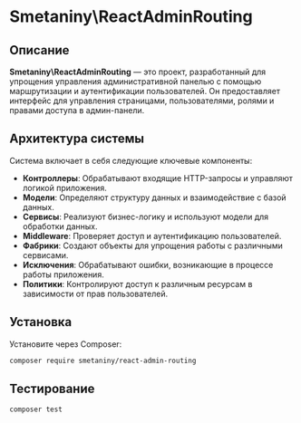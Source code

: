 # Smetaniny\ReactAdminRouting

## Описание

**Smetaniny\ReactAdminRouting** — это проект, разработанный для упрощения управления административной панелью с помощью
маршрутизации и аутентификации пользователей. Он предоставляет интерфейс для управления страницами, пользователями,
ролями и правами доступа в админ-панели.

## Архитектура системы

Система включает в себя следующие ключевые компоненты:

- **Контроллеры**: Обрабатывают входящие HTTP-запросы и управляют логикой приложения.
- **Модели**: Определяют структуру данных и взаимодействие с базой данных.
- **Сервисы**: Реализуют бизнес-логику и используют модели для обработки данных.
- **Middleware**: Проверяет доступ и аутентификацию пользователей.
- **Фабрики**: Создают объекты для упрощения работы с различными сервисами.
- **Исключения**: Обрабатывают ошибки, возникающие в процессе работы приложения.
- **Политики**: Контролируют доступ к различным ресурсам в зависимости от прав пользователей.

## Установка

Установите через Composer:

```bash
composer require smetaniny/react-admin-routing
```

## Тестирование

```bash
composer test
```
